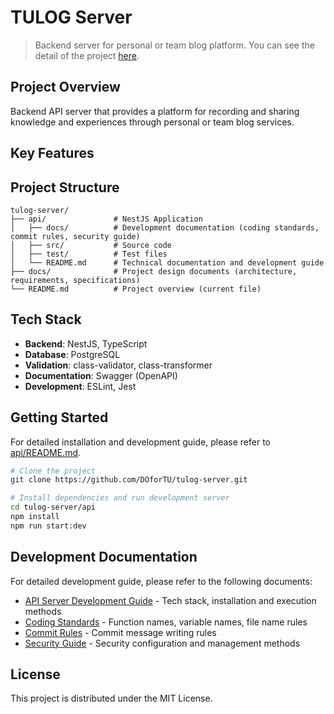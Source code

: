 # TULOG Server

> Backend server for personal or team blog platform.
> You can see the detail of the project [here](https://github.com/DOforTU/tulog).

## Project Overview

Backend API server that provides a platform for recording and sharing knowledge and experiences through personal or team blog services.

## Key Features

## Project Structure

```
tulog-server/
├── api/               # NestJS Application
│   ├── docs/          # Development documentation (coding standards, commit rules, security guide)
│   ├── src/           # Source code
│   ├── test/          # Test files
│   └── README.md      # Technical documentation and development guide
├── docs/              # Project design documents (architecture, requirements, specifications)
└── README.md          # Project overview (current file)
```

## Tech Stack

-   **Backend**: NestJS, TypeScript
-   **Database**: PostgreSQL
-   **Validation**: class-validator, class-transformer
-   **Documentation**: Swagger (OpenAPI)
-   **Development**: ESLint, Jest

## Getting Started

For detailed installation and development guide, please refer to [api/README.md](./api/README.md).

```bash
# Clone the project
git clone https://github.com/DOforTU/tulog-server.git

# Install dependencies and run development server
cd tulog-server/api
npm install
npm run start:dev
```

## Development Documentation

For detailed development guide, please refer to the following documents:

-   [API Server Development Guide](./api/README.md) - Tech stack, installation and execution methods
-   [Coding Standards](./api/docs/CODING_STANDARDS.md) - Function names, variable names, file name rules
-   [Commit Rules](./api/docs/COMMIT_RULES.md) - Commit message writing rules
-   [Security Guide](./api/docs/SECURITY.md) - Security configuration and management methods

## License

This project is distributed under the MIT License.
